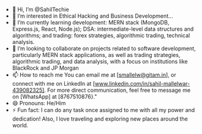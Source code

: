 - 👋 Hi, I’m @SahilTechie
- 👀 I’m interested in Ethical Hacking and Business Development...
- 🌱 I’m currently learning development: MERN stack (MongoDB, Express.js, React, Node.js); DSA: intermediate-level data structures and algorithms; and trading: forex strategies, algorithmic trading, technical analysis.
- 💞️ I’m looking to collaborate on projects related to software development, particularly MERN stack applications, as well as trading strategies, algorithmic trading, and data analysis, with a focus on institutions like BlackRock and JP Morgan
- 📫 How to reach me You can email me at [smallelw@gitam.in], or connect with me on LinkedIn at [www.linkedin.com/in/sahil-mallelwar-439082325]. For more direct communication, feel free to message me on [WhatsApp] at [8767510876}."
- 😄 Pronouns: He/Him
- ⚡ Fun fact: I can do any task once assigned to me with all my power and dedication! Also, I love traveling and exploring new places around the world.

<!---
SahilTechie/SahilTechie is a ✨ special ✨ repository because its `README.md` (this file) appears on your GitHub profile.
You can click the Preview link to take a look at your changes.
--->
